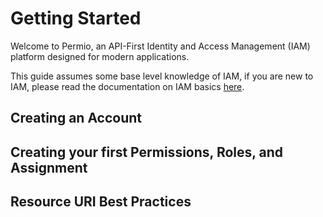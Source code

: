 # Getting Started

Welcome to Permio, an API-First Identity and Access Management (IAM) platform designed for modern applications.

This guide assumes some base level knowledge of IAM, if you are new to IAM, please read the documentation on IAM basics [here](https://docs.perms.io/iam-basics).

## Creating an Account

## Creating your first Permissions, Roles, and Assignment

## Resource URI Best Practices
